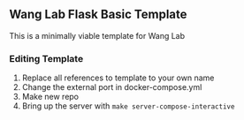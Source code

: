## Wang Lab Flask Basic Template

This is a minimally viable template for Wang Lab

### Editing Template

1. Replace all references to template to your own name
1. Change the external port in docker-compose.yml
1. Make new repo
1. Bring up the server with ```make server-compose-interactive```

